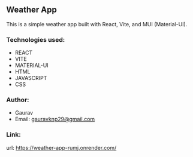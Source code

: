 ## Weather App
This is a simple weather app built with React, Vite, and MUI (Material-UI).

### Technologies used:
- REACT
- VITE
- MATERIAL-UI
- HTML
- JAVASCRIPT
- CSS

### Author:
- Gaurav
- Email: gauravknp29@gmail.com

### Link:
url: https://weather-app-rumj.onrender.com/
